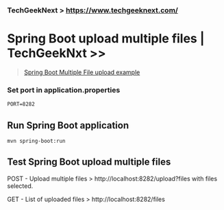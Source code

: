 ### TechGeekNext > https://www.techgeeknext.com/

# Spring Boot upload multiple files | TechGeekNxt >> 

> [Spring Boot Multiple File upload example](https://www.techgeeknext.com/spring-boot/spring-boot-upload-multiple-files/)
### Set port in application.properties

```
PORT=8282
```

## Run Spring Boot application
```
mvn spring-boot:run
```
## Test Spring Boot upload multiple files
POST - Upload multiple files > http://localhost:8282/upload?files with files selected.

GET - List of uploaded files > http://localhost:8282/files

